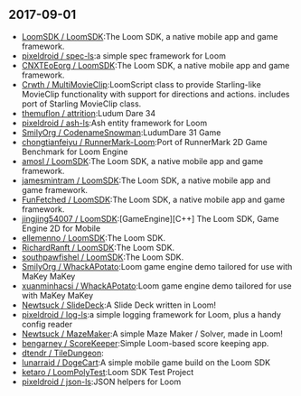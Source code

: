 ## 2017-09-01

* [LoomSDK / LoomSDK](https://github.com/LoomSDK/LoomSDK):The Loom SDK, a native mobile app and game framework.
* [pixeldroid / spec-ls](https://github.com/pixeldroid/spec-ls):a simple spec framework for Loom
* [CNXTEoEorg / LoomSDK](https://github.com/CNXTEoEorg/LoomSDK):The Loom SDK, a native mobile app and game framework.
* [Crwth / MultiMovieClip](https://github.com/Crwth/MultiMovieClip):LoomScript class to provide Starling-like MovieClip functionality with support for directions and actions. includes port of Starling MovieClip class.
* [themuflon / attrition](https://github.com/themuflon/attrition):Ludum Dare 34
* [pixeldroid / ash-ls](https://github.com/pixeldroid/ash-ls):Ash entity framework for Loom
* [SmilyOrg / CodenameSnowman](https://github.com/SmilyOrg/CodenameSnowman):LudumDare 31 Game
* [chongtianfeiyu / RunnerMark-Loom](https://github.com/chongtianfeiyu/RunnerMark-Loom):Port of RunnerMark 2D Game Benchmark for Loom Engine
* [amosl / LoomSDK](https://github.com/amosl/LoomSDK):The Loom SDK, a native mobile app and game framework.
* [jamesmintram / LoomSDK](https://github.com/jamesmintram/LoomSDK):The Loom SDK, a native mobile app and game framework.
* [FunFetched / LoomSDK](https://github.com/FunFetched/LoomSDK):The Loom SDK, a native mobile app and game framework.
* [jingjing54007 / LoomSDK](https://github.com/jingjing54007/LoomSDK):[GameEngine][C++] The Loom SDK, Game Engine 2D for Mobile
* [ellemenno / LoomSDK](https://github.com/ellemenno/LoomSDK):The Loom SDK.
* [RichardRanft / LoomSDK](https://github.com/RichardRanft/LoomSDK):The Loom SDK.
* [southpawfishel / LoomSDK](https://github.com/southpawfishel/LoomSDK):The Loom SDK.
* [SmilyOrg / WhackAPotato](https://github.com/SmilyOrg/WhackAPotato):Loom game engine demo tailored for use with MaKey MaKey
* [xuanminhacsi / WhackAPotato](https://github.com/xuanminhacsi/WhackAPotato):Loom game engine demo tailored for use with MaKey MaKey
* [Newtsuck / SlideDeck](https://github.com/Newtsuck/SlideDeck):A Slide Deck written in Loom!
* [pixeldroid / log-ls](https://github.com/pixeldroid/log-ls):a simple logging framework for Loom, plus a handy config reader
* [Newtsuck / MazeMaker](https://github.com/Newtsuck/MazeMaker):A simple Maze Maker / Solver, made in Loom!
* [bengarney / ScoreKeeper](https://github.com/bengarney/ScoreKeeper):Simple Loom-based score keeping app.
* [dtendr / TileDungeon](https://github.com/dtendr/TileDungeon):
* [lunarraid / DogeCart](https://github.com/lunarraid/DogeCart):A simple mobile game build on the Loom SDK
* [ketaro / LoomPolyTest](https://github.com/ketaro/LoomPolyTest):Loom SDK Test Project
* [pixeldroid / json-ls](https://github.com/pixeldroid/json-ls):JSON helpers for Loom
